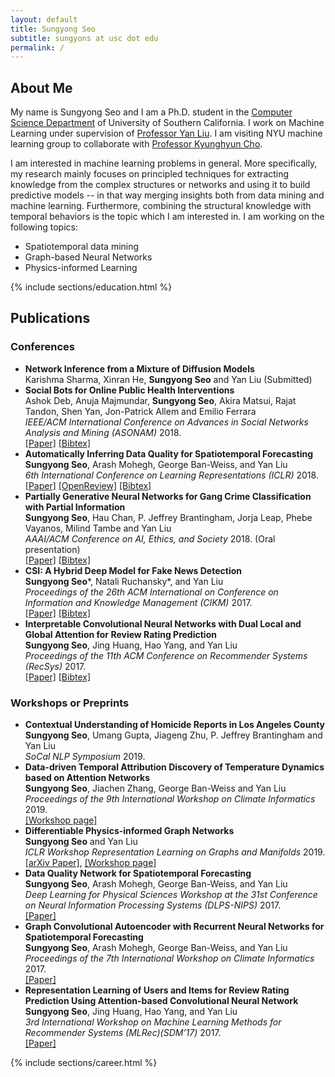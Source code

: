 ```yaml
---
layout: default
title: Sungyong Seo
subtitle: sungyons at usc dot edu
permalink: /
---
```



## About Me
My name is Sungyong Seo and I am a Ph.D. student in the
[Computer Science Department](http://www.cs.usc.edu/) of University of Southern California. 
I work on Machine Learning under supervision of [Professor Yan Liu](http://melady.usc.edu/).
I am visiting NYU machine learning group to collaborate with [Professor Kyunghyun Cho](http://www.kyunghyuncho.me).


I am interested in machine learning problems in general.
More specifically, my research mainly focuses on principled techniques for extracting knowledge from the complex structures or networks and using it to build predictive models -- in that way merging insights both from data mining and machine learning. Furthermore, combining the structural knowledge with temporal behaviors is the topic which I am interested in. I am working on the following topics:
* Spatiotemporal data mining
* Graph-based Neural Networks
* Physics-informed Learning

<!-- Education -->
<div class="row">
    {% include sections/education.html %}    
</div>

## Publications
### Conferences
<!-- Physics-aware Difference Graph Networks for Sparsely-Observed Dynamics<br>
**Sungyong Seo**, Chuizheng Meng and Yan Liu (Submitted)<br> -->
- **Network Inference from a Mixture of Diffusion Models**<br>
Karishma Sharma, Xinran He, **Sungyong Seo** and Yan Liu (Submitted)<br>
- **Social Bots for Online Public Health Interventions**<br>
Ashok Deb, Anuja Majmundar, **Sungyong Seo**, Akira Matsui, Rajat Tandon, Shen Yan, Jon-Patrick Allem and Emilio Ferrara <br>
*IEEE/ACM International Conference on Advances in Social Networks Analysis and Mining (ASONAM)* 2018.<br>
[\[Paper\]](https://arxiv.org/abs/1804.07886) [\[Bibtex\]](https://raw.githubusercontent.com/sungyongs/sungyongs.github.io/master/bibtex/deb2018social)
- **Automatically Inferring Data Quality for Spatiotemporal Forecasting**<br>
**Sungyong Seo**, Arash Mohegh, George Ban-Weiss, and Yan Liu<br>
*6th International Conference on Learning Representations (ICLR)* 2018.<br>
[\[Paper\]](https://openreview.net/forum?id=ByJIWUnpW) [\[OpenReview\]](https://openreview.net/forum?id=ByJIWUnpW) [\[Bibtex\]](https://raw.githubusercontent.com/sungyongs/sungyongs.github.io/master/bibtex/seo2018automatically)
- **Partially Generative Neural Networks for Gang Crime Classification with Partial Information**<br>
**Sungyong Seo**, Hau Chan, P. Jeffrey Brantingham, Jorja Leap, Phebe Vayanos, Milind Tambe and Yan Liu<br>
*AAAI/ACM Conference on AI, Ethics, and Society* 2018. (Oral presentation)<br>
[\[Paper\]](https://pdfs.semanticscholar.org/b00d/c595d1e947b932e48223273bc21ce985bd5b.pdf) [\[Bibtex\]](https://raw.githubusercontent.com/sungyongs/sungyongs.github.io/master/bibtex/seo2018partially)
- **CSI: A Hybrid Deep Model for Fake News Detection**<br>
**Sungyong Seo**\*, Natali Ruchansky\*, and Yan Liu<br>
*Proceedings of the 26th ACM International on Conference on Information and Knowledge Management (CIKM)* 2017.<br>
[\[Paper\]](https://dl.acm.org/citation.cfm?id=3132877) [\[Bibtex\]](https://raw.githubusercontent.com/sungyongs/sungyongs.github.io/master/bibtex/ruchansky2017csi)
- **Interpretable Convolutional Neural Networks with Dual Local and Global Attention for Review Rating Prediction**<br>
**Sungyong Seo**, Jing Huang, Hao Yang, and Yan Liu<br>
*Proceedings of the 11th ACM Conference on Recommender Systems (RecSys)* 2017.<br>
[\[Paper\]](https://dl.acm.org/citation.cfm?id=3109890) [\[Bibtex\]](https://raw.githubusercontent.com/sungyongs/sungyongs.github.io/master/bibtex/seo2017interpretable)

### Workshops or Preprints
- **Contextual Understanding of Homicide Reports in Los Angeles County**<br>
**Sungyong Seo**, Umang Gupta, Jiageng Zhu, P. Jeffrey Brantingham and Yan Liu<br>
*SoCal NLP Symposium* 2019.<br>
- **Data-driven Temporal Attribution Discovery of Temperature Dynamics based on Attention Networks**<br>
**Sungyong Seo**, Jiachen Zhang, George Ban-Weiss and Yan Liu<br>
*Proceedings of the 9th International Workshop on Climate Informatics* 2019.<br>
[\[Workshop page\]](https://sites.google.com/view/climateinformatics2019)
- **Differentiable Physics-informed Graph Networks**<br>
**Sungyong Seo** and Yan Liu<br>
*ICLR Workshop Representation Learning on Graphs and Manifolds* 2019.<br>
[\[arXiv Paper\]](https://arxiv.org/abs/1902.02950), [\[Workshop page\]](https://rlgm.github.io)
- **Data Quality Network for Spatiotemporal Forecasting**<br>
**Sungyong Seo**, Arash Mohegh, George Ban-Weiss, and Yan Liu<br>
*Deep Learning for Physical Sciences Workshop at the 31st Conference on Neural Information Processing Systems (DLPS-NIPS)* 2017.<br>
[\[Paper\]](https://dl4physicalsciences.github.io/files/nips_dlps_2017_17.pdf)
- **Graph Convolutional Autoencoder with Recurrent Neural Networks for Spatiotemporal Forecasting**<br>
**Sungyong Seo**, Arash Mohegh, George Ban-Weiss, and Yan Liu<br>
*Proceedings of the 7th International Workshop on Climate Informatics* 2017.<br>
[\[Paper\]](https://www2.cisl.ucar.edu/events/workshops/climate-informatics/2017/home)
- **Representation Learning of Users and Items for Review Rating Prediction Using Attention-based Convolutional Neural Network** <br/>
**Sungyong Seo**, Jing Huang, Hao Yang, and Yan Liu<br/>
*3rd International Workshop on Machine Learning Methods for Recommender Systems (MLRec)(SDM’17)* 2017. <br/>
[\[Paper\]](https://pdfs.semanticscholar.org/4946/89f4522619b887e515aea2b205490b0eb5cd.pdf)


<!-- Work Experience -->
<div class="row">
    {% include sections/career.html %}    
</div>
